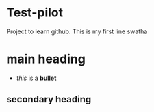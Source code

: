 # Test-pilot

Project to learn github.
This is my first line swatha

# main heading

- _this_ is a **bullet**

## secondary heading